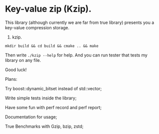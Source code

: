 # Key-value zip (Kzip).

This library (although currently we are far from true library) presents you a key-value compression storage.

1) kzip.

`mkdir build && cd build && cmake .. && make`

Then write `./kzip --help` for help. And you can run tester that tests my library on any file.

Good luck!

Plans:

Try boost::dynamic_bitset instead of std::vector<char>;

Write simple tests inside the library;

Have some fun with perf record and perf report;

Documentation for usage;

True Benchmarks with Gzip, bzip, zstd;

